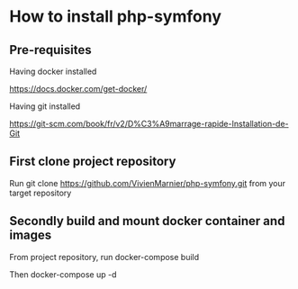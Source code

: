 # How to install php-symfony

## Pre-requisites

Having docker installed

https://docs.docker.com/get-docker/

Having git installed

https://git-scm.com/book/fr/v2/D%C3%A9marrage-rapide-Installation-de-Git

 
 ## First clone project repository 
 
 Run git clone https://github.com/VivienMarnier/php-symfony.git from your target repository
 
 ## Secondly build and mount docker container and images
 
 From project repository, run docker-compose build
 
 Then docker-compose up -d
 
 
